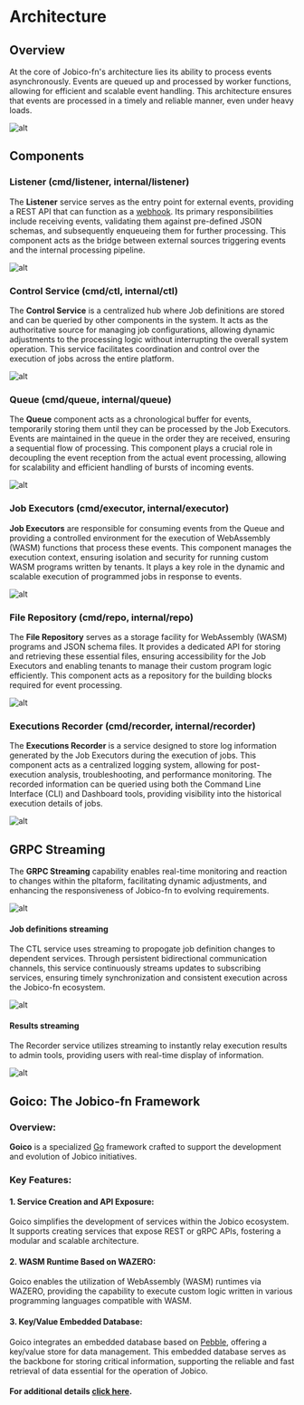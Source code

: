 # Architecture

## Overview

At the core of Jobico-fn's architecture lies its ability to process events asynchronously. Events are queued up and processed by worker functions, allowing for efficient and scalable event handling. This architecture ensures that events are processed in a timely and reliable manner, even under heavy loads.

![alt](docs/img/architecture.svg?)

## Components

### Listener (cmd/listener, internal/listener)

The **Listener** service serves as the entry point for external events, providing a REST API that can function as a [webhook](https://en.wikipedia.org/wiki/Webhook). Its primary responsibilities include receiving events, validating them against pre-defined JSON schemas, and subsequently enqueueing them for further processing. This component acts as the bridge between external sources triggering events and the internal processing pipeline.

![alt](docs/img/listener.svg?)


### Control Service (cmd/ctl, internal/ctl)

The **Control Service** is a centralized hub where Job definitions are stored and can be queried by other components in the system. It acts as the authoritative source for managing job configurations, allowing dynamic adjustments to the processing logic without interrupting the overall system operation. This service facilitates coordination and control over the execution of jobs across the entire platform.

![alt](docs/img/ctl.svg?)

### Queue (cmd/queue, internal/queue)

The **Queue** component acts as a chronological buffer for events, temporarily storing them until they can be processed by the Job Executors. Events are maintained in the queue in the order they are received, ensuring a sequential flow of processing. This component plays a crucial role in decoupling the event reception from the actual event processing, allowing for scalability and efficient handling of bursts of incoming events.

![alt](docs/img/queue.svg?)

### Job Executors (cmd/executor, internal/executor)

**Job Executors** are responsible for consuming events from the Queue and providing a controlled environment for the execution of WebAssembly (WASM) functions that process these events. This component manages the execution context, ensuring isolation and security for running custom WASM programs written by tenants. It plays a key role in the dynamic and scalable execution of programmed jobs in response to events.

![alt](docs/img/executor.svg?)

### File Repository (cmd/repo, internal/repo)

The **File Repository** serves as a storage facility for WebAssembly (WASM) programs and JSON schema files. It provides a dedicated API for storing and retrieving these essential files, ensuring accessibility for the Job Executors and enabling tenants to manage their custom program logic efficiently. This component acts as a repository for the building blocks required for event processing.

![alt](docs/img/repository.svg?)

### Executions Recorder (cmd/recorder, internal/recorder)

The **Executions Recorder** is a service designed to store log information generated by the Job Executors during the execution of jobs. This component acts as a centralized logging system, allowing for post-execution analysis, troubleshooting, and performance monitoring. The recorded information can be queried using both the Command Line Interface (CLI) and Dashboard tools, providing visibility into the historical execution details of jobs.

![alt](docs/img/recorder.svg?)

## GRPC Streaming 

The **GRPC Streaming** capability enables real-time monitoring and reaction to changes within the pltaform, facilitating dynamic adjustments, and enhancing the responsiveness of Jobico-fn to evolving requirements.

![alt](docs/img/streaming.svg?)

#### Job definitions streaming 

The CTL service uses streaming to propogate job definition changes to dependent services. Through persistent bidirectional communication channels, this service continuously streams updates to subscribing services, ensuring timely synchronization and consistent execution across the Jobico-fn ecosystem.

![alt](docs/img/updates.svg?)

#### Results streaming 

The Recorder service utilizes streaming to instantly relay execution results to admin tools, providing users with real-time display of information.

![alt](docs/img/streamingresult.svg?)

## Goico: The Jobico-fn Framework

### Overview:

**Goico** is a specialized [Go](https://go.dev/) framework crafted to support the development and evolution of Jobico initiatives. 

### Key Features:

#### 1. Service Creation and API Exposure:

Goico simplifies the development of services within the Jobico ecosystem. It supports creating services that expose REST or gRPC APIs, fostering a modular and scalable architecture. 

#### 2. WASM Runtime Based on WAZERO:

Goico enables the utilization of WebAssembly (WASM) runtimes via WAZERO, providing the capability to execute custom logic written in various programming languages compatible with WASM.

#### 3. Key/Value Embedded Database:

Goico integrates an embedded database based on [Pebble](https://github.com/cockroachdb/pebble), offering a key/value store for data management. This embedded database serves as the backbone for storing critical information, supporting the reliable and fast retrieval of data essential for the operation of Jobico.


#### For additional details [click here](https://github.com/andrescosta/goico).